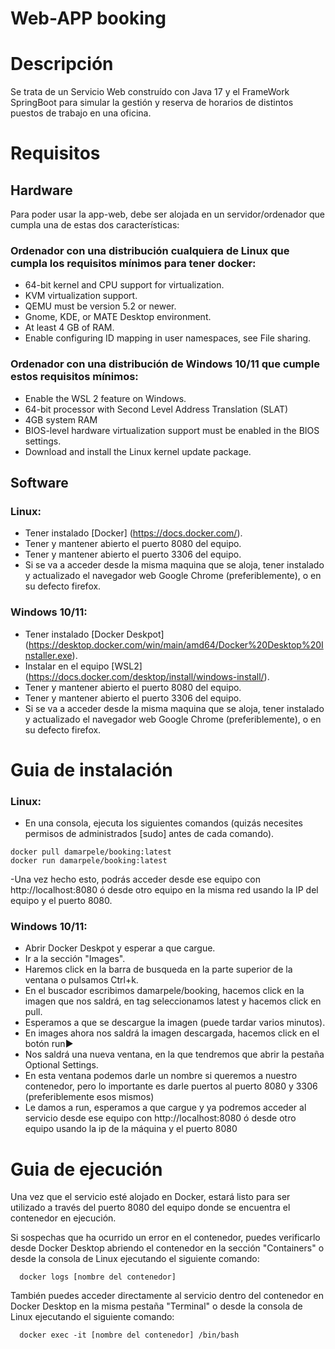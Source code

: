 # Web-APP booking


# Descripción
  Se trata de un Servicio Web construído con Java 17 y el FrameWork SpringBoot para simular la gestión y reserva de horarios de distintos puestos de trabajo en una oficina.

# Requisitos

## Hardware
  Para poder usar la app-web, debe ser alojada en un servidor/ordenador que cumpla una de estas dos características:

  ### Ordenador con una distribución cualquiera de Linux que cumpla los requisitos mínimos para tener docker:
  - 64-bit kernel and CPU support for virtualization.
  - KVM virtualization support.
  - QEMU must be version 5.2 or newer.
  - Gnome, KDE, or MATE Desktop environment.
  - At least 4 GB of RAM.
  - Enable configuring ID mapping in user namespaces, see File sharing.


  ### Ordenador con una distribución de Windows 10/11 que cumple estos requisitos mínimos:
  - Enable the WSL 2 feature on Windows.
  - 64-bit processor with Second Level Address Translation (SLAT)
  - 4GB system RAM
  - BIOS-level hardware virtualization support must be enabled in the BIOS settings.
  - Download and install the Linux kernel update package.



## Software

  ### Linux:
  - Tener instalado [Docker] (https://docs.docker.com/).
  - Tener y mantener abierto el puerto 8080 del equipo.
  - Tener y mantener abierto el puerto 3306 del equipo.
  - Si se va a acceder desde la misma maquina que se aloja, tener instalado y actualizado el navegador web Google Chrome (preferiblemente), o en su defecto firefox.

  ### Windows 10/11:
  - Tener instalado [Docker Deskpot] (https://desktop.docker.com/win/main/amd64/Docker%20Desktop%20Installer.exe).
  - Instalar en el equipo [WSL2] (https://docs.docker.com/desktop/install/windows-install/).
  - Tener y mantener abierto el puerto 8080 del equipo.
  - Tener y mantener abierto el puerto 3306 del equipo.
  - Si se va a acceder desde la misma maquina que se aloja, tener instalado y actualizado el navegador web Google Chrome (preferiblemente), o en su defecto firefox.



# Guia de instalación
 ### Linux:
  - En una consola, ejecuta los siguientes comandos (quizás necesites permisos de administrados [sudo] antes de cada comando).
  ```console
  docker pull damarpele/booking:latest
  docker run damarpele/booking:latest
  ```
  -Una vez hecho esto, podrás acceder desde ese equipo con http://localhost:8080 ó desde otro equipo en la misma red usando la IP del equipo y el puerto 8080.

  ### Windows 10/11:
  - Abrir Docker Deskpot y esperar a que cargue.
  - Ir a la sección "Images".
  - Haremos click en la barra de busqueda en la parte superior de la ventana o pulsamos Ctrl+k.
  - En el buscador escribimos damarpele/booking, hacemos click en la imagen que nos saldrá, en tag seleccionamos latest y hacemos click en pull.
  - Esperamos a que se descargue la imagen (puede tardar varios minutos).
  - En images ahora nos saldrá la imagen descargada, hacemos click en el botón run:arrow_forward:
  - Nos saldrá una nueva ventana, en la que tendremos que abrir la pestaña  Optional Settings.
  - En esta ventana podemos darle un nombre si queremos a nuestro contenedor, pero lo importante es darle puertos al puerto 8080 y 3306 (preferiblemente esos mismos)
  - Le damos a run, esperamos a que cargue y ya podremos acceder al servicio desde ese equipo con http://localhost:8080 ó desde otro equipo usando la ip de la máquina y el puerto 8080

# Guia de ejecución
Una vez que el servicio esté alojado en Docker, estará listo para ser utilizado a través del puerto 8080 del equipo donde se encuentra el contenedor en ejecución.

Si sospechas que ha ocurrido un error en el contenedor, puedes verificarlo desde Docker Desktop abriendo el contenedor en la sección "Containers" o desde la consola de Linux ejecutando el siguiente comando:


```console
  docker logs [nombre del contenedor]
  ```
También puedes acceder directamente al servicio dentro del contenedor en Docker Desktop en la misma pestaña "Terminal" o desde la consola de Linux ejecutando el siguiente comando:


```console
  docker exec -it [nombre del contenedor] /bin/bash
  ```
